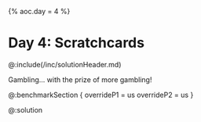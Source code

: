 {% aoc.day = 4 %}

# Day 4: Scratchcards

@:include(/inc/solutionHeader.md)

Gambling... with the prize of more gambling!

@:benchmarkSection {
    overrideP1 = us
    overrideP2 = us
}

@:solution